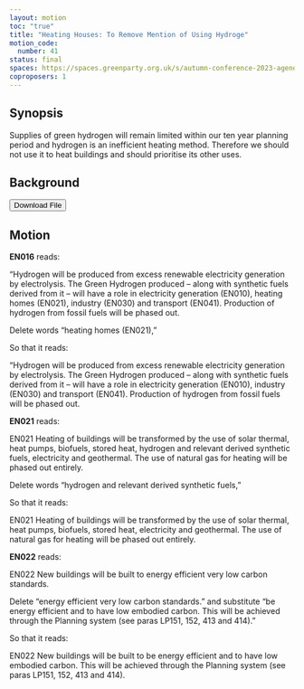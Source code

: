 ```yaml
---
layout: motion
toc: "true"
title: "Heating Houses: To Remove Mention of Using Hydroge"
motion_code:
  number: 41
status: final
spaces: https://spaces.greenparty.org.uk/s/autumn-conference-2023-agenda-forum/post/post/view?id=10792
coproposers: 1
---
```

## **Synopsis**

Supplies of green hydrogen will remain limited within our ten year planning period and hydrogen is an inefficient heating method. Therefore we should not use it to heat buildings and should prioritise its other uses.

## B﻿ackground

<a href="/files/h2-homes-briefing-paper-v0.2.docx"><button class="btn btn-outline-primary download-link">Download File</button></a>

## **Motion**

**EN016** reads:

“Hydrogen will be produced from excess renewable electricity generation by electrolysis. The Green Hydrogen produced – along with synthetic fuels derived from it – will have a role in electricity generation (EN010), heating homes (EN021), industry (EN030) and transport (EN041). Production of hydrogen from fossil fuels will be phased out.

Delete words “heating homes (EN021),”

So that it reads:

“Hydrogen will be produced from excess renewable electricity generation by electrolysis. The Green Hydrogen produced – along with synthetic fuels derived from it – will have a role in electricity generation (EN010), industry (EN030) and transport (EN041). Production of hydrogen from fossil fuels will be phased out.

**EN021** reads:

EN021 Heating of buildings will be transformed by the use of solar thermal, heat pumps, biofuels, stored heat, hydrogen and relevant derived synthetic fuels, electricity and geothermal. The use of natural gas for heating will be phased out entirely.

Delete words “hydrogen and relevant derived synthetic fuels,”

So that it reads:

EN021 Heating of buildings will be transformed by the use of solar thermal, heat pumps, biofuels, stored heat, electricity and geothermal. The use of natural gas for heating will be phased out entirely.

**EN022** reads:

EN022 New buildings will be built to energy efficient very low carbon standards.

Delete “energy efficient very low carbon standards.” and substitute “be energy efficient and to have low embodied carbon. This will be achieved through the Planning system (see paras LP151, 152, 413 and 414).”

So that it reads:

EN022 New buildings will be built to be energy efficient and to have low embodied carbon. This will be achieved through the Planning system (see paras LP151, 152, 413 and 414).